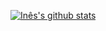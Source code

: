 [![Inês's github stats](https://github-readme-stats.vercel.app/api?username=cimendes&show_icons=true&repo=github-readme-stats)](https://github.com/anuraghazra/github-readme-stats)
